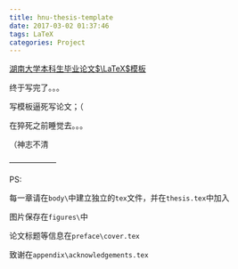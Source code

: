 ```yaml
---
title: hnu-thesis-template
date: 2017-03-02 01:37:46
tags: LaTeX
categories: Project
---
```


[湖南大学本科生毕业论文$\LaTeX$模板](https://github.com/leaf-hsiao/HNUThesisTemplate/tree/master)



终于写完了。。。

写模板逼死写论文；（

在猝死之前睡觉去。。。

（神志不清



——————

PS:

每一章请在`body\`中建立独立的`tex`文件，并在`thesis.tex`中加入

图片保存在`figures\`中

论文标题等信息在`preface\cover.tex`

致谢在`appendix\acknowledgements.tex`



